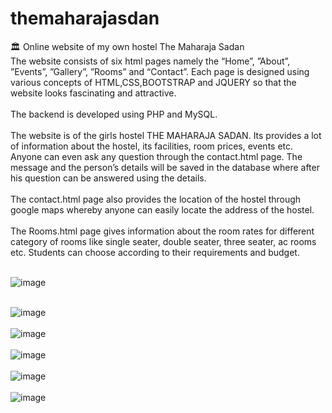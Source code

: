# themaharajasdan
:classical_building:  Online website of my own hostel The Maharaja Sadan <br>
The website consists of six html pages namely the “Home”, ”About”, ”Events”, ”Gallery”, ”Rooms” and “Contact”. Each page is designed using various concepts of HTML,CSS,BOOTSTRAP and JQUERY so that the website looks fascinating and attractive. <br> <br>
The backend is developed using PHP and MySQL.<br><br>
The website is of the girls hostel THE MAHARAJA SADAN. Its provides a lot of information about the hostel, its facilities, room prices, events etc. Anyone can even ask any question through the contact.html page. The message and the person’s details will be saved in the database where after his question can be answered using the details. <br> <br>
The contact.html page also provides the location of the hostel through google maps whereby anyone can easily locate the address of the hostel. <br> <br>
The Rooms.html page gives information about the room rates for different category of rooms like single seater, double seater, three seater, ac rooms etc. Students can choose according to their requirements and budget. <br> <br>

![image](https://user-images.githubusercontent.com/26721853/31343571-a0f57210-ad2d-11e7-9f96-da73dd234bf7.png) <br> <br>

![image](https://user-images.githubusercontent.com/26721853/31343673-ecfdcaa4-ad2d-11e7-9bd7-f975dbefaf15.png) <br> <br>
![image](https://user-images.githubusercontent.com/26721853/31375816-6cf2e07c-adc0-11e7-99f0-7032c6904cb3.png) <br> <br>
![image](https://user-images.githubusercontent.com/26721853/31375929-ca9b610e-adc0-11e7-8c6d-5ea00d4128cc.png) <br> <br>
![image](https://user-images.githubusercontent.com/26721853/31444015-935b9aee-aeb8-11e7-82f4-314e5dec6c91.png) <br> <br>
![image](https://user-images.githubusercontent.com/26721853/31444102-d4ba2032-aeb8-11e7-8619-23d6129578a3.png) <br> <br>








